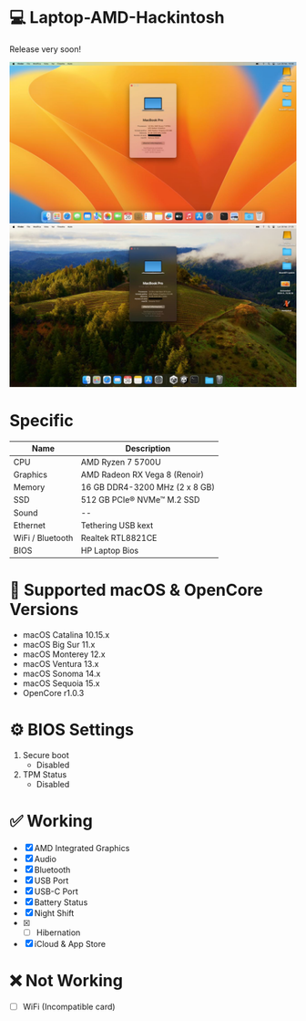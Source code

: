 # :computer: Laptop-AMD-Hackintosh
Release very soon!


![MacOS Ventura](https://github.com/Francesco010780/Laptop-AMD-Hackintosh/blob/0de63a27c629754d8c1e4e722f402f028b826d0d/Images/MacOS%20Ventura.jpg)
![MacOS Sonoma](https://github.com/Francesco010780/Laptop-AMD-Hackintosh/blob/0de63a27c629754d8c1e4e722f402f028b826d0d/Images/MacOS%20Sonoma.jpg)

# Specific

| Name      | Description                   |
| --------- | -----------                   |
| CPU       | AMD Ryzen 7 5700U             |
| Graphics  | AMD Radeon RX Vega 8 (Renoir) |
| Memory    | 16 GB DDR4-3200 MHz (2 x 8 GB)|
| SSD       | 512 GB PCIe® NVMe™ M.2 SSD    |
| Sound     | --          |
| Ethernet  | Tethering USB kext            |
| WiFi / Bluetooth  | Realtek RTL8821CE        |
| BIOS      | HP Laptop Bios          |

# :repeat: Supported macOS & OpenCore Versions

* macOS Catalina 10.15.x
* macOS Big Sur 11.x
* macOS Monterey 12.x
* macOS Ventura 13.x
* macOS Sonoma 14.x
* macOS Sequoia 15.x
* OpenCore r1.0.3

# :gear: BIOS Settings

1. Secure boot
   - Disabled
2. TPM Status
   - Disabled

# :white_check_mark: Working
- [x] AMD Integrated Graphics
- [x] Audio
- [x] Bluetooth
- [x] USB Port
- [x] USB-C Port
- [x] Battery Status
- [x] Night Shift
- [x] - [ ] Hibernation
- [x] iCloud & App Store

# :x: Not Working
- [ ] WiFi (Incompatible card)
